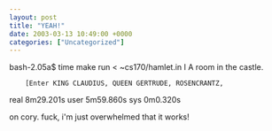 ```yaml
---
layout: post
title: "YEAH!"
date: 2003-03-13 10:49:00 +0000
categories: ["Uncategorized"]
---
```


bash-2.05a$ time make run < ~cs170/hamlet.in
I       A room in the castle.

        [Enter KING CLAUDIUS, QUEEN GERTRUDE, ROSENCRANTZ,
        

real    8m29.201s
user    5m59.860s
sys     0m0.320s

on cory. fuck, i&#039;m just overwhelmed that it works!